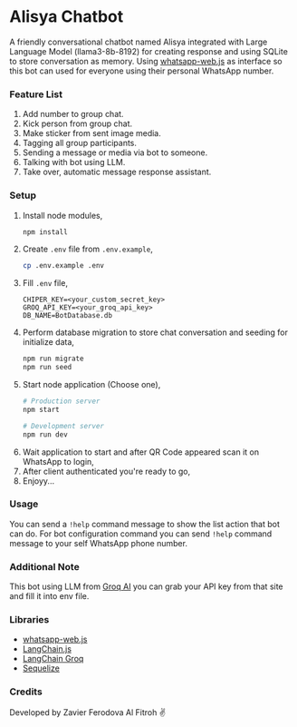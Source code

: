 # Alisya Chatbot

A friendly conversational chatbot named Alisya integrated with Large Language Model (llama3-8b-8192) for creating response and using SQLite to store conversation as memory. Using [whatsapp-web.js](https://wwebjs.dev) as interface so this bot can used for everyone using their personal WhatsApp number.

### Feature List
1. Add number to group chat.
2. Kick person from group chat.
3. Make sticker from sent image media.
4. Tagging all group participants.
5. Sending a message or media via bot to someone.
6. Talking with bot using LLM.
7. Take over, automatic message response assistant.

### Setup
1. Install node modules,
   ```bash
   npm install
   ```
2. Create `.env` file from `.env.example`,
   ```bash
   cp .env.example .env
   ```
3. Fill `.env` file,
   ```
   CHIPER_KEY=<your_custom_secret_key>
   GROQ_API_KEY=<your_groq_api_key>
   DB_NAME=BotDatabase.db
   ```
4. Perform database migration to store chat conversation and seeding for initialize data,
   ```bash
   npm run migrate
   npm run seed
   ```
5. Start node application (Choose one),
   ```bash
   # Production server
   npm start

   # Development server
   npm run dev
6. Wait application to start and after QR Code appeared scan it on WhatsApp to login,
7. After client authenticated you're ready to go,
8. Enjoyy...

### Usage
You can send a `!help` command message to show the list action that bot can do. For bot configuration command you can send `!help` command message to your self WhatsApp phone number.

### Additional Note
This bot using LLM from [Groq AI](https://groq.com) you can grab your API key from that site and fill it into env file.

### Libraries
- [whatsapp-web.js](https://groq.com)
- [LangChain.js](https://js.langchain.com)
- [LangChain Groq](https://www.npmjs.com/package/@langchain/groq)
- [Sequelize](https://sequelize.org)

### Credits
Developed by Zavier Ferodova Al Fitroh ✌️
